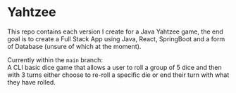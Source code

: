 # Yahtzee
This repo contains each version I create for a Java Yahtzee game, the end goal is to create a Full Stack App using Java, React, SpringBoot and a form of Database (unsure of which at the moment).

Currently within the `main` branch:<br>
A CLI basic dice game that allows a user to roll a group of 5 dice and then with 3 turns either choose to re-roll a specific die or end their turn with what they have rolled.